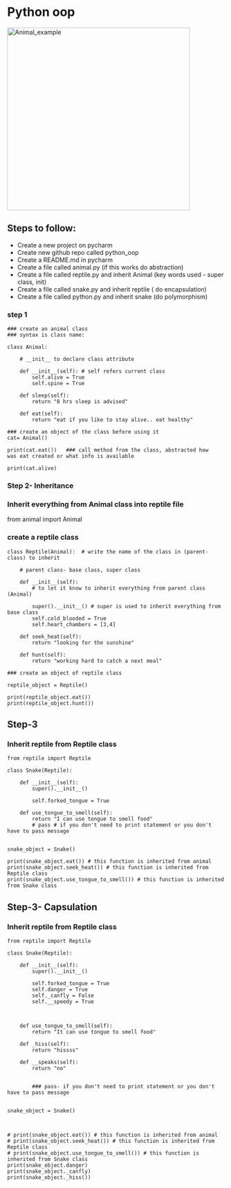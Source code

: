# Python oop

<img width="422" alt="Animal_example" src="https://user-images.githubusercontent.com/110182832/182913131-c81d46ef-2b80-4755-a119-9a9dea6010ee.png">


## Steps to follow:
- Create a new project on pycharm
- Create new github repo called python_oop
- Create a README.md in pycharm
- Create a file called animal.py (if this works do abstraction)
- Create a file called reptile.py and inherit Animal (key words used - super class, init)
- Create a file called snake.py and inherit reptile ( do encapsulation)
- Create a file called python.py and inherit snake (do polymorphism)


### step 1

````
### create an animal class
### syntax is class name:

class Animal:

    # __init__ to declare class attribute

    def __init__(self): # self refers current class
        self.alive = True
        self.spine = True

    def sleep(self):
        return "8 hrs sleep is advised"

    def eat(self):
        return "eat if you like to stay alive.. eat healthy"

### create an object of the class before using it
cat= Animal()

print(cat.eat())   ### call method from the class, abstracted how    was eat created or what info is available

print(cat.alive)

````


### Step 2- Inheritance

### Inherit everything from Animal class into reptile file
from animal import Animal

### create a reptile class

````
class Reptile(Animal):  # write the name of the class in (parent-class) to inherit

    # parent class- base class, super class

    def __init__(self):
        # to let it know to inherit everything from parent class (Animal)

        super().__init__() # super is used to inherit everything from base class
        self.cold_blooded = True
        self.heart_chambers = [3,4]

    def seek_heat(self):
        return "looking for the sunshine"

    def hunt(self):
        return "working hard to catch a next meal"

### create an object of reptile class

reptile_object = Reptile()

print(reptile_object.eat())
print(reptile_object.hunt())
````


## Step-3 

### Inherit reptile from Reptile class


````
from reptile import Reptile

class Snake(Reptile):

    def __init__(self):
        super().__init__()

        self.forked_tongue = True

    def use_tongue_to_smell(self):
        return "I can use tongue to smell food"
        # pass # if you don't need to print statement or you don't have to pass message


snake_object = Snake()

print(snake_object.eat()) # this function is inherited from animal
print(snake_object.seek_heat()) # this function is inherited from Reptile class
print(snake_object.use_tongue_to_smell()) # this function is inherited from Snake class
````

## Step-3- Capsulation

### Inherit reptile from Reptile class

````
from reptile import Reptile

class Snake(Reptile):

    def __init__(self):
        super().__init__()

        self.forked_tongue = True
        self.danger = True
        self._canfly = False
        self.__speedy = True



    def use_tongue_to_smell(self):
        return "It can use tongue to smell food"

    def _hiss(self):
        return "hissss"

    def __speaks(self):
        return "no"


        ### pass- if you don't need to print statement or you don't have to pass message


snake_object = Snake()



# print(snake_object.eat()) # this function is inherited from animal
# print(snake_object.seek_heat()) # this function is inherited from Reptile class
# print(snake_object.use_tongue_to_smell()) # this function is inherited from Snake class
print(snake_object.danger)
print(snake_object._canfly)
print(snake_object._hiss())

````
